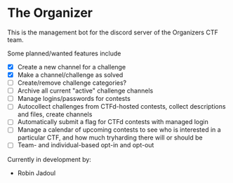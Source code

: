# The Organizer

This is the management bot for the discord server of the Organizers CTF team.

Some planned/wanted features include
- [X] Create a new channel for a challenge
- [X] Make a channel/challenge as solved
- [ ] Create/remove challenge categories?
- [ ] Archive all current "active" challenge channels
- [ ] Manage logins/passwords for contests
- [ ] Autocollect challenges from CTFd-hosted contests, collect descriptions and files, create channels
- [ ] Automatically submit a flag for CTFd contests with managed login
- [ ] Manage a calendar of upcoming contests to see who is interested in a particular CTF, and how much tryharding there will or should be
- [ ] Team- and individual-based opt-in and opt-out

Currently in development by:
- Robin Jadoul
